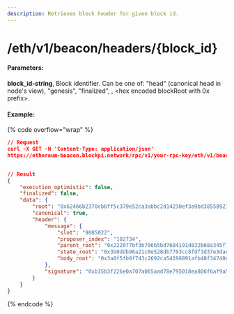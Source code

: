 ```yaml
---
description: Retrieves block header for given block id.
---
```


# /eth/v1/beacon/headers/{block\_id}

#### P**arameters:**

**block\_id-string**, Block identifier. Can be one of: "head" (canonical head in node's view), "genesis", "finalized", , \<hex encoded blockRoot with 0x prefix>.

#### Example:

{% code overflow="wrap" %}
```json
// Request
curl -X GET -H 'Content-Type: application/json' 
https://ethereum-beacon.blockpi.network/rpc/v1/your-rpc-key/eth/v1/beacon/headers/head


// Result
{
    "execution_optimistic": false,
    "finalized": false,
    "data": {
        "root": "0x62466b2370cb6ff5c379e52ca3abbc2d14230ef3a9bd38558923884eebf1d424",
        "canonical": true,
        "header": {
            "message": {
                "slot": "9085022",
                "proposer_index": "102734",
                "parent_root": "0x222077bf3b706b5bd7684191d832b68a345f7b673dc34e963c64e0e9c5f46de7",
                "state_root": "0x3b0ddb96a21c0e528db7793cc8fdf3d37e3dadd37900d133710efa7dd3491308",
                "body_root": "0x3a0f5fb9f743c2692ca54198891afb48f34740e81bf84eceb7f80a1eb9b1d0fe"
            },
            "signature": "0xb15b3f226e0a707a065aad78e795018ea806f6af9a54666d1b5a45781fb910a1666c3b42d27975b4481c9d3798ed522d0467247e1065a4134529c3294a4f620fa4183c15e84b07bc08eaeae679c21133fe92f4ba27bf68fa85db53c8915206f3"
        }
    }
}
```
{% endcode %}
